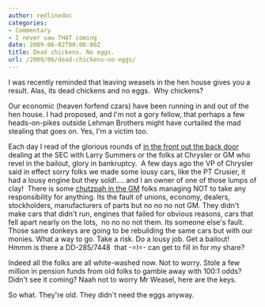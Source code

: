 ```yaml
---
author: redlinedoc
categories:
- Commentary
- I never saw THAT coming
date: 2009-06-02T00:00:00Z
title: Dead chickens. No eggs.
url: /2009/06/dead-chickens-no-eggs/
---
```


I was recently reminded that leaving weasels in the hen house gives you a result. Alas, its dead chickens and no eggs.  Why chickens?

Our economic (heaven forfend czars) have been running in and out of the hen house. I had proposed, and I'm not a gory fellow, that perhaps a few heads-on-pikes outside Lehman Brothers might have curtailed the mad stealing that goes on. Yes, I'm a victim too.

Each day I read of the glorious rounds of [in the front out the back door][1] dealing at the SEC with Larry Summers or the folks at Chrysler or GM who revel in the bailout, glory in bankruptcy.  A few days ago the VP of Chrysler said in effect sorry folks we made some lousy cars, like the PT Crusier, it had a lousy engine but they sold!&#8230;. and I an owner of one of those lumps of clay!  There is some [chutzpah in the GM][2] folks managing NOT to take any responsibility for anything. Its the fault of unions, economy, dealers, stockholders, manufacturers of parts but no no no not GM. They didn't make cars that didn't run, engines that failed for obvious reasons, cars that fell apart nearly on the lots,  no no no not them. Its someone else's fault. Those same donkeys are going to be rebuilding the same cars but with our monies. What a way to go. Take a risk. Do a lousy job. Get a bailout!    Hmmm is there a DD-285/7448  that -=I=- can get to fill in for my share?

Indeed all the folks are all white-washed now. Not to worry. Stole a few million in pension funds from old folks to gamble away with 100:1 odds? Didn't see it coming? Naah not to worry Mr Weasel, here are the keys.

So what. They're old. They didn't need the eggs anyway.

 [1]: http://http://www.alternet.org/story/140327/?page=entire
 [2]: http://blogs.reuters.com/reuters-dealzone/2009/06/02/bankruptcy-means-never-having-to-say-sorry/
